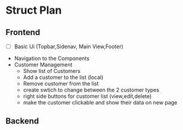 # Struct Plan

## Frontend

 - [ ] Basic Ui (Topbar,Sidenav, Main View,Footer)
- Navigation to the Components
- Customer Management
    - Show list of Customers
    - Add a customer to the list (local)
    - Remove customer from the list
    - create swtich to change between the 2 customer types
    - right side buttons for customer list (view,edit,delete)
    - make the customer clickable and show their data on new page




## Backend